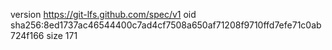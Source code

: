 version https://git-lfs.github.com/spec/v1
oid sha256:8ed1737ac46544400c7ad4cf7508a650af71208f9710ffd7efe71c0ab724f166
size 171
